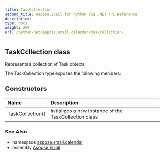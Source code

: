 ```yaml
---
title: TaskCollection
second_title: Aspose.Email for Python via .NET API Reference
description: 
type: docs
weight: 200
url: /python-net/aspose.email.calendar/taskcollection/
---
```


## TaskCollection class

Represents a collection of Task objects.

The TaskCollection type exposes the following members:
## Constructors
| Name | Description |
| :- | :- |
|TaskCollection()|Initializes a new instance of the TaskCollection class|

### See Also

* namespace [aspose.email.calendar](/email/python-net/aspose.email.calendar/)
* assembly [Aspose.Email](/email/python-net/)

